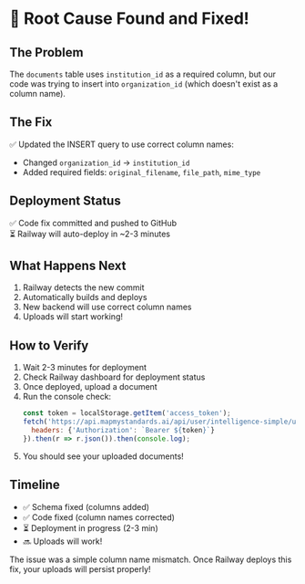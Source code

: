 # 🎉 Root Cause Found and Fixed!

## The Problem
The `documents` table uses `institution_id` as a required column, but our code was trying to insert into `organization_id` (which doesn't exist as a column name).

## The Fix
✅ Updated the INSERT query to use correct column names:
- Changed `organization_id` → `institution_id`
- Added required fields: `original_filename`, `file_path`, `mime_type`

## Deployment Status
✅ Code fix committed and pushed to GitHub  
⏳ Railway will auto-deploy in ~2-3 minutes  

## What Happens Next
1. Railway detects the new commit
2. Automatically builds and deploys
3. New backend will use correct column names
4. Uploads will start working!

## How to Verify
1. Wait 2-3 minutes for deployment
2. Check Railway dashboard for deployment status
3. Once deployed, upload a document
4. Run the console check:
   ```javascript
   const token = localStorage.getItem('access_token');
   fetch('https://api.mapmystandards.ai/api/user/intelligence-simple/uploads', {
     headers: {'Authorization': `Bearer ${token}`}
   }).then(r => r.json()).then(console.log);
   ```
5. You should see your uploaded documents!

## Timeline
- ✅ Schema fixed (columns added)
- ✅ Code fixed (column names corrected)
- ⏳ Deployment in progress (2-3 min)
- 🔜 Uploads will work!

The issue was a simple column name mismatch. Once Railway deploys this fix, your uploads will persist properly!